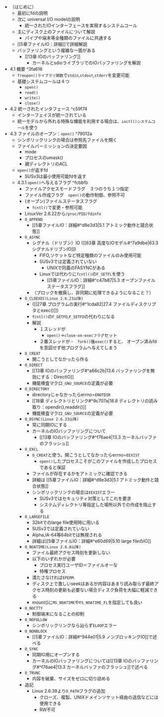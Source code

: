 - （はじめに）
	- 最初にfdの説明
	- 次に universal I/O modelの説明
		- 統一されたIOインターフェースを実現するシステムコール
	- 主にディスク上のファイルについて解説
		- パイプや端末等全種類のファイルに共通する
	- [[5章ファイルIO：詳細]]で詳細解説
	- バッファリングという複雑な一面がある
		- [[13章 IOのバッファリング]]
			- カーネルとsdioライブラリでのIOバッファリングを解説
- 4.1 概要 ^3fa616
	- `freopen()ライブラリ関数`で`stdin`,`stdout`,`stderr`を変更可能
	- 基礎システムコールは４つ
		- `open()`
		- `read()`
		- `write()`
		- `close()`
- 4.2 統一されたインタフェース ^c59f74
	- インターフェイスが統一されている
	- 統一モデルから外れる特殊な機能を利用する場合は、`ioctl()システムコール`を使う
- 4.3 ファイルのオープン：`open()` ^79012a
	- シンボリックリンクの場合は参照先ファイルを開く
	- ファイルパーミッションの決定要因
		- mode
		- プロセスのumask()
		- 親ディレクトリのACL
	- `open()`が返すfd
		- SUSv3は最小使用可能fdを返す
	- 4.3.1 `open()`へ与えるフラグ ^fcbbfb
		- ファイルアクセスモードフラグ　３つのうち１つ指定
		- ファイル作成フラグ　`open()`の動作制御、参照不可
		- (オープン)ファイルステータスフラグ
			- `fcntl()`で変更・参照可能
		- LinuxVer 2.6.22から`/proc/PID/fdinfo`
		- `O_APPEND`
			- [[5章ファイルIO：詳細#^d8e3d3|5.1 アトミック動作と競合状態]]
		- `O_ASYNC`
			- シグナル（ドリブン）IO ([[63章 高度なIOモデル#^7a9dbe|63.3シグナルドリブンIO]])
				- FIFO,ソケットなど特定種類のファイルのみ使用可能
				- SUSv3では定義されていない
					- UNIXで同義のFASYNCがある
				- Linuxでは代わりに`fcntl()`の`F_SETFL`を使う
					- [[5章ファイルIO：詳細#^c47b87|5.3 オープンファイルステータスフラグ]]
			- （ブロックを撤廃し、非同期に処理できるようになること？）
		- `O_CLOEXEC(Linux 2.6.23以降)`
			- ([[27章 プログラムの実行#^1cda82|27.4 ファイルディスクリプタとexec()]])
			- `fcntl()`の`F_GETFD`,`F_SETFD`の代わりになる
			- 解説
				- １スレッドが
					- `open()`->`close-on-execフラグ`セット
				- ２番スレッドが
					-　`fork()`後`exec()`すると、
				オープン済みfdを意図せず他プログラムへ与えてしまう
		- `O_CREAT`
			- 開こうとしてなかったら作る
		- `O_DIRECT`
			- [[13章 IOのバッファリング#^a66c2b|13.6 バッファリングを無効にする：DirectIO]]
			- 機能検査マクロ`_GNU_SOURCE`の定義が必要
		- `O_DIRECTORY`
			- directoryじゃなかったらerrno=`ENOTDIR`
			- [[18章 ディレクトリとリンク#^9c707a|18.8 ディレクトリの読み取り：opendir(),readdir()]]
			- 機能検査マクロ`_GNU_SOURCE`の定義が必要
		- `O_DSYNC(Linux 2.6.33以降)`
			- 常に同期IOにする
			- カーネルのIOバッファリングについて
				- [[13章 IOのバッファリング#^f76ae4|13.3 カーネルバッファのフラッシュ]]
		- `O_EXCL`
			- `O_CREAT`と使う。開こうとしてなかったらerrno=`EEXIST`
				- `open()`したプロセスこそがこのファイルを作成したプロセスであると保証
			- ファイルが存在するかをアトミックに確認できる
			- 詳細は [[5章ファイルIO：詳細#^d8e3d3|5.1 アトミック動作と競合状態]]
			- シンボリックリンクの場合は`EEXIST`エラー
				- SUSv3ではセキュリティ対策としてこれを要求
				- システムディレクトリ等指定した場所以外での作成を阻止する
		- `O_LARGEFILE`
			- 32bitでのlarge file使用時に用いる
			- SUSv3では定義されていない
			- Alpha,IA-64等64bitでは無視される
			- 詳細は[[5章ファイルIO：詳細#^e60d69|5.10 large fileのIO]]
		- `O_NOATIME(Linux 2.6.8以降)`
			- ファイル最終アクセス時刻を更新しない
			- 以下のいずれかが必要
				- プロセス実行ユーザID＝ファイルオーな
				- 特権プロセス
			- 満たさなければ`EPERM`.
			- ディスク上で激しいseekはあるが内容はあまり読み取らず最終アクセス時刻の更新も必要ない場合ディスク負荷を大幅に軽減できる
			- mount()に`MS_NOATIME`や`FS_NOATIME_FL`を指定しても良い
		- `O_NOCTTY`
			- 制御端末になることの抑制
		- `O_NOFOLLOW`
			- シンボリックリンクなら辿らず`ELOOP`エラー
		- `O_NONBLOCK`
			- [[5章ファイルIO：詳細#^944e01|5.9 ノンブロッキングIO]]で述べる
		- `O_SYNC`
			- 同期IO用にオープンする
			- カーネルのIOバッファリングについては[[13章 IOのバッファリング#^f76ae4|13.3 カーネルバッファのフラッシュ]]で述べる
		- `O_TRUNC`
			- 内容を破棄、サイズをゼロに切り詰める
		- 追記
			- Linux 2.6.39より`O_PATH`フラグの追加
				- クローズ、複製、UNIXドメインソケット経由の送信などには使用できる
				- RW不可
			